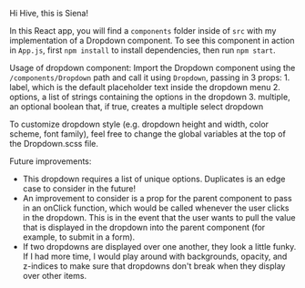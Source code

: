 Hi Hive, this is Siena! 

In this React app, you will find a `components` folder inside of `src` with my implementation of a Dropdown component. To see this component in action in `App.js`, first `npm install` to install dependencies, then run `npm start`. 

Usage of dropdown component: 
Import the Dropdown component using the `/components/Dropdown` path and call it using `Dropdown`, passing in 3 props: 
    1. label, which is the default placeholder text inside the dropdown menu
    2. options, a list of strings containing the options in the dropdown
    3. multiple, an optional boolean that, if true, creates a multiple select dropdown

To customize dropdown style (e.g. dropdown height and width, color scheme, font family), feel free to change the global variables at the top of the Dropdown.scss file.

Future improvements:
- This dropdown requires a list of unique options. Duplicates is an edge case to consider in the future!
- An improvement to consider is a prop for the parent component to pass in an onClick function, which would be called whenever the user clicks in the dropdown. This is in the event that the user wants to pull the value that is displayed in the dropdown into the parent component (for example, to submit in a form).
- If two dropdowns are displayed over one another, they look a little funky. If I had more time, I would play around with backgrounds, opacity, and z-indices to make sure that dropdowns don't break when they display over other items. 

